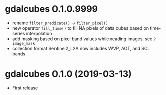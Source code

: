 
# gdalcubes 0.1.0.9999

* rename `filter_predicate()` -> `filter_pixel()`
* new operator `fill_time()` to fill NA pixels of data cubes based on time-series interpolation
* add masking based on pixel band values while reading images, see `?image_mask`
* collection format Sentinel2_L2A now includes WVP, AOT, and SCL bands 


# gdalcubes 0.1.0 (2019-03-13)

* First release